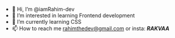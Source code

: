 - 👋 Hi, I’m @iamRahim-dev
- 👀 I’m interested in learning Frontend development
- 🌱 I’m currently learning CSS 
- 📫 How to reach me rahimthedev@gmail.com or insta: ___RAKVAA___

<!---
iamRahim-dev/iamRahim-dev is a ✨ special ✨ repository because its `README.md` (this file) appears on your GitHub profile.
You can click the Preview link to take a look at your changes.
--->
